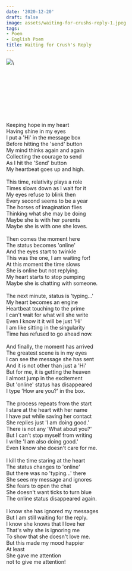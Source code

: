 ```yaml
---
date: '2020-12-20'
draft: false
image: assets/waiting-for-crushs-reply-1.jpeg
tags:
- Poem
- English Poem
title: Waiting for Crush's Reply
---
```

[![](https://1.bp.blogspot.com/-QUaFhwfCn4w/X94Qstcnr-I/AAAAAAAAFAs/bmUS7x_L7gs-zPS9hQI1X0r8zhWSuJE3wCLcBGAsYHQ/w253-h143/%25E0%25A4%25B8%25E0%25A4%25AC%25E0%25A4%25B8%25E0%25A5%2587%2B%25E0%25A4%2596%25E0%25A4%25A4%25E0%25A4%25B0%25E0%25A4%25A8%25E0%25A4%25BE%25E0%25A4%2595.jpg)](https://1.bp.blogspot.com/-QUaFhwfCn4w/X94Qstcnr-I/AAAAAAAAFAs/bmUS7x_L7gs-zPS9hQI1X0r8zhWSuJE3wCLcBGAsYHQ/s1920/%25E0%25A4%25B8%25E0%25A4%25AC%25E0%25A4%25B8%25E0%25A5%2587%2B%25E0%25A4%2596%25E0%25A4%25A4%25E0%25A4%25B0%25E0%25A4%25A8%25E0%25A4%25BE%25E0%25A4%2595.jpg)\
  
  \
  \
  \
  \
  \
  \
  \
  \
Keeping hope in my heart\
Having shine in my eyes\
I put a 'Hi' in the message box\
Before hitting the 'send' button\
My mind thinks again and again\
Collecting the courage to send\
As I hit the 'Send' button\
My heartbeat goes up and high.\
  \
This time, relativity plays a role\
Times slows down as I wait for it\
My eyes refuse to blink then\
Every second seems to be a year\
The horses of imagination flies\
Thinking what she may be doing\
Maybe she is with her parents \
Maybe she is with one she loves. \
  \
Then comes the moment here\
The status becomes 'online'\
And the eyes start to twinkle\
This was the one, I am waiting for!\
At this moment the time slows\
She is online but not replying.\
My heart starts to stop pumping\
Maybe she is chatting with someone.\
  \
The next minute, status is 'typing...'\
My heart becomes an engine\
Heartbeat touching to the prime\
I can't wait for what will she write\
Even I know it it will be just 'Hi'\
I am like sitting in the singularity\
Time has refused to go ahead now.\
  \
And finally, the moment has arrived \
The greatest scene is in my eyes\
I can see the message she has sent \
And it is not other than just a 'Hi' \
But for me, it is getting the heaven \
I almost jump in the excitement\
But 'online' status has disappeared\
I type 'How are you?' in the box.\
  \
The process repeats from the start\
I stare at the heart with her name\
I have put while saving her contact\
She replies just 'I am doing good.'\
There is not any 'What about you?'\
But I can't stop myself from writing\
I write 'I am also doing good.'\
Even I know she doesn't care for me.\
  \
I kill the time staring at the heart\
The status changes to 'online'\
But there was no 'typing...' there\
She sees my message and ignores\
She fears to open the chat \
She doesn't want ticks to turn blue\
The online status disappeared again. \
  \
I know she has ignored my messages \
But I am still waiting for the reply.\
I know she knows that I love her\
That's why she is ignoring me\
To show that she doesn't love me.\
But this made my mood happier\
At least\
She gave me attention \
not to give me attention!